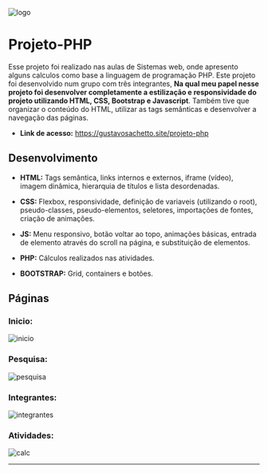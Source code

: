 ![logo](https://github.com/GustavoSachetto/Projeto-PHP/assets/136517074/3161e683-e74e-4c8a-8892-dae818324873)

# Projeto-PHP
Esse projeto foi realizado nas aulas de Sistemas web, onde apresento alguns calculos como base a linguagem de programação PHP. Este projeto foi desenvolvido num grupo com três integrantes, __Na qual meu papel nesse projeto foi desenvolver completamente a estilização e responsividade do projeto utilizando HTML, CSS, Bootstrap e Javascript__. Também tive que organizar o conteúdo do HTML, utilizar as tags semânticas e desenvolver a navegação das páginas.

* __Link de acesso:__ https://gustavosachetto.site/projeto-php

## Desenvolvimento

* __HTML:__ Tags semântica, links internos e externos, iframe (vídeo), imagem dinâmica, hierarquia de títulos e lista desordenadas.

* __CSS:__ Flexbox, responsividade, definição de variaveis (utilizando o root), pseudo-classes, pseudo-elementos, seletores, importações de fontes, criação de animações.

* __JS:__ Menu responsivo, botão voltar ao topo, animações básicas, entrada de elemento através do scroll na página, e substituição de elementos.

* __PHP:__ Cálculos realizados nas atividades.

* __BOOTSTRAP:__ Grid, containers e botões.

## Páginas
### Inicio:
![inicio](https://github.com/GustavoSachetto/Projeto-PHP/assets/136517074/c54bc64d-72da-4767-ad16-b66fdce9a3e0)

### Pesquisa: 
![pesquisa](https://github.com/GustavoSachetto/Projeto-PHP/assets/136517074/094c541e-bdb6-45e6-ae1a-62fca02da875)

### Integrantes:
![integrantes](https://github.com/GustavoSachetto/Projeto-PHP/assets/136517074/4f130477-8d0b-4b35-97ac-2c7d5fd6c647)

### Atividades:
![calc](https://github.com/GustavoSachetto/Projeto-PHP/assets/136517074/2fe93094-8910-4ecd-8f54-405d6e99dbda)

*****************
